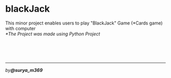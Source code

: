 # blackJack
This minor project enables users to play "BlackJack" Game (*Cards game) with computer<br>
<em>*The Project was made using Python Project</em>
<br><br><br><br><br>
<hr>
<em>by<strong>@surya_m369</strong>
